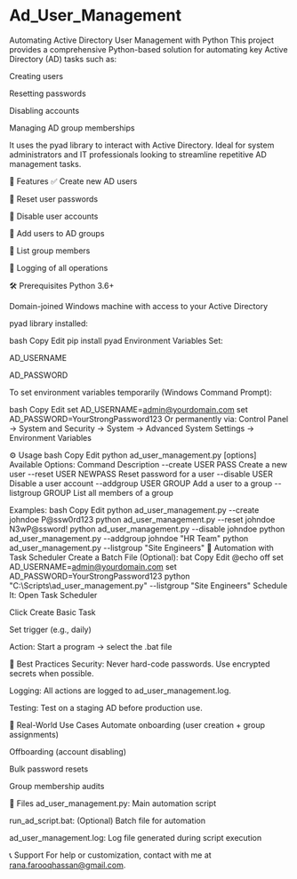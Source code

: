 # Ad_User_Management
Automating Active Directory User Management with Python
This project provides a comprehensive Python-based solution for automating key Active Directory (AD) tasks such as:

Creating users

Resetting passwords

Disabling accounts

Managing AD group memberships

It uses the pyad library to interact with Active Directory. Ideal for system administrators and IT professionals looking to streamline repetitive AD management tasks.

🚀 Features
✅ Create new AD users

🔁 Reset user passwords

🚫 Disable user accounts

👥 Add users to AD groups

📃 List group members

📝 Logging of all operations

🛠️ Prerequisites
Python 3.6+

Domain-joined Windows machine with access to your Active Directory

pyad library installed:

bash
Copy
Edit
pip install pyad
Environment Variables Set:

AD_USERNAME

AD_PASSWORD

To set environment variables temporarily (Windows Command Prompt):

bash
Copy
Edit
set AD_USERNAME=admin@yourdomain.com
set AD_PASSWORD=YourStrongPassword123
Or permanently via:
Control Panel → System and Security → System → Advanced System Settings → Environment Variables

⚙️ Usage
bash
Copy
Edit
python ad_user_management.py [options]
Available Options:
Command	Description
--create USER PASS	Create a new user
--reset USER NEWPASS	Reset password for a user
--disable USER	Disable a user account
--addgroup USER GROUP	Add a user to a group
--listgroup GROUP	List all members of a group

Examples:
bash
Copy
Edit
python ad_user_management.py --create johndoe P@ssw0rd123
python ad_user_management.py --reset johndoe N3wP@ssword!
python ad_user_management.py --disable johndoe
python ad_user_management.py --addgroup johndoe "HR Team"
python ad_user_management.py --listgroup "Site Engineers"
🧩 Automation with Task Scheduler
Create a Batch File (Optional):
bat
Copy
Edit
@echo off
set AD_USERNAME=admin@yourdomain.com
set AD_PASSWORD=YourStrongPassword123
python "C:\Scripts\ad_user_management.py" --listgroup "Site Engineers"
Schedule It:
Open Task Scheduler

Click Create Basic Task

Set trigger (e.g., daily)

Action: Start a program → select the .bat file

🔐 Best Practices
Security: Never hard-code passwords. Use encrypted secrets when possible.

Logging: All actions are logged to ad_user_management.log.

Testing: Test on a staging AD before production use.

🧪 Real-World Use Cases
Automate onboarding (user creation + group assignments)

Offboarding (account disabling)

Bulk password resets

Group membership audits

🧰 Files
ad_user_management.py: Main automation script

run_ad_script.bat: (Optional) Batch file for automation

ad_user_management.log: Log file generated during script execution

📞 Support
For help or customization, contact with me at rana.farooqhassan@gmail.com.

